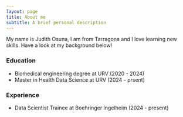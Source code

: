 ```yaml
---
layout: page
title: About me
subtitle: A brief personal description
---
```


My name is Judith Osuna, I am from Tarragona and I love learning new skills. Have a look at my background below!

### Education

- Biomedical engineering degree at URV (2020 - 2024)
- Master in Health Data Science at URV (2024 - prsent)

### Experience
- Data Scientist Trainee at Boehringer Ingelheim (2024 - present)
